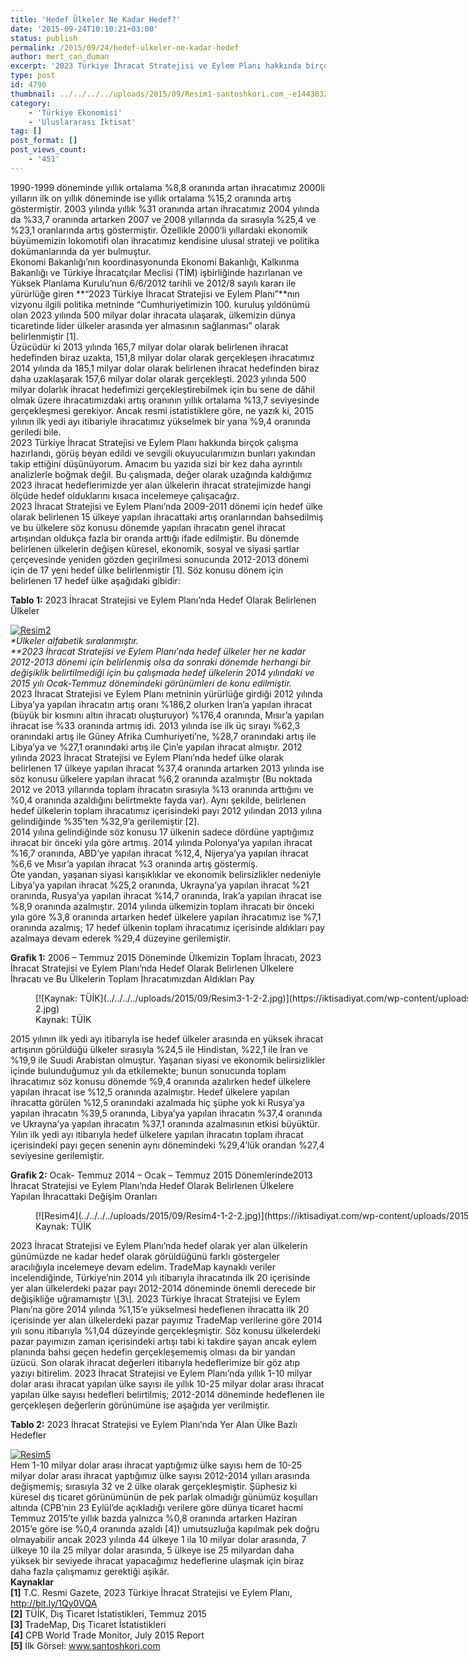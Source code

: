 ```yaml
---
title: 'Hedef Ülkeler Ne Kadar Hedef?'
date: '2015-09-24T10:10:21+03:00'
status: publish
permalink: /2015/09/24/hedef-ulkeler-ne-kadar-hedef
author: mert_can_duman
excerpt: '2023 Türkiye İhracat Stratejisi ve Eylem Planı hakkında birçok çalışma hazırlandı, görüş beyan edildi ve sevgili okuyucularımızın bunları yakından takip ettiğini düşünüyorum. Amacım bu yazıda sizi bir kez daha ayrıntılı analizlerle boğmak değil. Bu çalışmada, değer olarak uzağında kaldığımız 2023 ihracat hedeflerimizde yer alan ülkelerin ihracat stratejimizde hangi ölçüde hedef olduklarını kısaca incelemeye çalışacağız.'
type: post
id: 4790
thumbnail: ../../../../uploads/2015/09/Resim1-santoshkori.com_-e1443032648996-1-2-150x150.jpg
category:
    - 'Türkiye Ekonomisi'
    - 'Uluslararası İktisat'
tag: []
post_format: []
post_views_count:
    - '451'
---
```

1990-1999 döneminde yıllık ortalama %8,8 oranında artan ihracatımız 2000li yılların ilk on yıllık döneminde ise yıllık ortalama %15,2 oranında artış göstermiştir. 2003 yılında yıllık %31 oranında artan ihracatımız 2004 yılında da %33,7 oranında artarken 2007 ve 2008 yıllarında da sırasıyla %25,4 ve %23,1 oranlarında artış göstermiştir. Özellikle 2000’li yıllardaki ekonomik büyümemizin lokomotifi olan ihracatımız kendisine ulusal strateji ve politika dokümanlarında da yer bulmuştur.  
Ekonomi Bakanlığı’nın koordinasyonunda Ekonomi Bakanlığı, Kalkınma Bakanlığı ve Türkiye İhracatçılar Meclisi (TİM) işbirliğinde hazırlanan ve Yüksek Planlama Kurulu’nun 6/6/2012 tarihli ve 2012/8 sayılı kararı ile yürürlüğe giren **“2023 Türkiye İhracat Stratejisi ve Eylem Planı”**nın vizyonu ilgili politika metninde “Cumhuriyetimizin 100. kuruluş yıldönümü olan 2023 yılında 500 milyar dolar ihracata ulaşarak, ülkemizin dünya ticaretinde lider ülkeler arasında yer almasının sağlanması” olarak belirlenmiştir \[1\].  
Üzücüdür ki 2013 yılında 165,7 milyar dolar olarak belirlenen ihracat hedefinden biraz uzakta, 151,8 milyar dolar olarak gerçekleşen ihracatımız 2014 yılında da 185,1 milyar dolar olarak belirlenen ihracat hedefinden biraz daha uzaklaşarak 157,6 milyar dolar olarak gerçekleşti. 2023 yılında 500 milyar dolarlık ihracat hedefimizi gerçekleştirebilmek için bu sene de dâhil olmak üzere ihracatımızdaki artış oranının yıllık ortalama %13,7 seviyesinde gerçekleşmesi gerekiyor. Ancak resmi istatistiklere göre, ne yazık ki, 2015 yılının ilk yedi ayı itibariyle ihracatımız yükselmek bir yana %9,4 oranında geriledi bile.  
2023 Türkiye İhracat Stratejisi ve Eylem Planı hakkında birçok çalışma hazırlandı, görüş beyan edildi ve sevgili okuyucularımızın bunları yakından takip ettiğini düşünüyorum. Amacım bu yazıda sizi bir kez daha ayrıntılı analizlerle boğmak değil. Bu çalışmada, değer olarak uzağında kaldığımız 2023 ihracat hedeflerimizde yer alan ülkelerin ihracat stratejimizde hangi ölçüde hedef olduklarını kısaca incelemeye çalışacağız.  
2023 İhracat Stratejisi ve Eylem Planı’nda 2009-2011 dönemi için hedef ülke olarak belirlenen 15 ülkeye yapılan ihracattaki artış oranlarından bahsedilmiş ve bu ülkelere söz konusu dönemde yapılan ihracatın genel ihracat artışından oldukça fazla bir oranda arttığı ifade edilmiştir. Bu dönemde belirlenen ülkelerin değişen küresel, ekonomik, sosyal ve siyasi şartlar çerçevesinde yeniden gözden geçirilmesi sonucunda 2012-2013 dönemi için de 17 yeni hedef ülke belirlenmiştir \[1\]. Söz konusu dönem için belirlenen 17 hedef ülke aşağıdaki gibidir:

**Tablo 1:** 2023 İhracat Stratejisi ve Eylem Planı’nda Hedef Olarak Belirlenen Ülkeler

[![Resim2](../../../../uploads/2015/09/Resim2-1-2-300x139.jpg)](https://iktisadiyat.com/wp-content/uploads/2015/09/Resim2-1-2-2.jpg)  
*\*Ülkeler alfabetik sıralanmıştır.*  
 *\*\*2023 İhracat Stratejisi ve Eylem Planı’nda hedef ülkeler her ne kadar 2012-2013 dönemi için belirlenmiş olsa da sonraki dönemde herhangi bir değişiklik belirtilmediği için bu çalışmada hedef ülkelerin 2014 yılındaki ve 2015 yılı Ocak-Temmuz dönemindeki görünümleri de konu edilmiştir.*  
2023 İhracat Stratejisi ve Eylem Planı metninin yürürlüğe girdiği 2012 yılında Libya’ya yapılan ihracatın artış oranı %186,2 olurken İran’a yapılan ihracat (büyük bir kısmını altın ihracatı oluşturuyor) %176,4 oranında, Mısır’a yapılan ihracat ise %33 oranında artmış idi. 2013 yılında ise ilk üç sırayı %62,3 oranındaki artış ile Güney Afrika Cumhuriyeti’ne, %28,7 oranındaki artış ile Libya’ya ve %27,1 oranındaki artış ile Çin’e yapılan ihracat almıştır. 2012 yılında 2023 İhracat Stratejisi ve Eylem Planı’nda hedef ülke olarak belirlenen 17 ülkeye yapılan ihracat %37,4 oranında artarken 2013 yılında ise söz konusu ülkelere yapılan ihracat %6,2 oranında azalmıştır (Bu noktada 2012 ve 2013 yıllarında toplam ihracatın sırasıyla %13 oranında arttığını ve %0,4 oranında azaldığını belirtmekte fayda var). Aynı şekilde, belirlenen hedef ülkelerin toplam ihracatımız içerisindeki payı 2012 yılından 2013 yılına gelindiğinde %35’ten %32,9’a gerilemiştir \[2\].  
2014 yılına gelindiğinde söz konusu 17 ülkenin sadece dördüne yaptığımız ihracat bir önceki yıla göre artmış. 2014 yılında Polonya’ya yapılan ihracat %16,7 oranında, ABD’ye yapılan ihracat %12,4, Nijerya’ya yapılan ihracat %6,6 ve Mısır’a yapılan ihracat %3 oranında artış göstermiş.  
Öte yandan, yaşanan siyasi karışıklıklar ve ekonomik belirsizlikler nedeniyle Libya’ya yapılan ihracat %25,2 oranında, Ukrayna’ya yapılan ihracat %21 oranında, Rusya’ya yapılan ihracat %14,7 oranında, Irak’a yapılan ihracat ise %8,9 oranında azalmıştır. 2014 yılında ülkemizin toplam ihracatı bir önceki yıla göre %3,8 oranında artarken hedef ülkelere yapılan ihracatımız ise %7,1 oranında azalmış; 17 hedef ülkenin toplam ihracatımız içerisinde aldıkları pay azalmaya devam ederek %29,4 düzeyine gerilemiştir.

**Grafik 1:** 2006 – Temmuz 2015 Döneminde Ülkemizin Toplam İhracatı, 2023 İhracat Stratejisi ve Eylem Planı’nda Hedef Olarak Belirlenen Ülkelere İhracatı ve Bu Ülkelerin Toplam İhracatımızdan Aldıkları Pay

<figure aria-describedby="caption-attachment-4792" class="wp-caption aligncenter" id="attachment_4792" style="width: 863px">[![Kaynak: TÜİK](../../../../uploads/2015/09/Resim3-1-2-2.jpg)](https://iktisadiyat.com/wp-content/uploads/2015/09/Resim3-1-2-2.jpg)<figcaption class="wp-caption-text" id="caption-attachment-4792">Kaynak: TÜİK</figcaption></figure>  
2015 yılının ilk yedi ayı itibarıyla ise hedef ülkeler arasında en yüksek ihracat artışının görüldüğü ülkeler sırasıyla %24,5 ile Hindistan, %22,1 ile İran ve %19,9 ile Suudi Arabistan olmuştur. Yaşanan siyasi ve ekonomik belirsizlikler içinde bulunduğumuz yılı da etkilemekte; bunun sonucunda toplam ihracatımız söz konusu dönemde %9,4 oranında azalırken hedef ülkelere yapılan ihracat ise %12,5 oranında azalmıştır. Hedef ülkelere yapılan ihracatta görülen %12,5 oranındaki azalmada hiç şüphe yok ki Rusya’ya yapılan ihracatın %39,5 oranında, Libya’ya yapılan ihracatın %37,4 oranında ve Ukrayna’ya yapılan ihracatın %37,1 oranında azalmasının etkisi büyüktür. Yılın ilk yedi ayı itibarıyla hedef ülkelere yapılan ihracatın toplam ihracat içerisindeki payı geçen senenin aynı dönemindeki %29,4’lük orandan %27,4 seviyesine gerilemiştir.

**Grafik 2:** Ocak- Temmuz 2014 – Ocak – Temmuz 2015 Dönemlerinde2013 İhracat Stratejisi ve Eylem Planı’nda Hedef Olarak Belirlenen Ülkelere Yapılan İhracattaki Değişim Oranları

<figure aria-describedby="caption-attachment-4793" class="wp-caption aligncenter" id="attachment_4793" style="width: 842px">[![Resim4](../../../../uploads/2015/09/Resim4-1-2-2.jpg)](https://iktisadiyat.com/wp-content/uploads/2015/09/Resim4-1-2-2.jpg)<figcaption class="wp-caption-text" id="caption-attachment-4793">Kaynak: TÜİK</figcaption></figure>  
2023 İhracat Stratejisi ve Eylem Planı’nda hedef olarak yer alan ülkelerin günümüzde ne kadar hedef olarak görüldüğünü farklı göstergeler aracılığıyla incelemeye devam edelim. TradeMap kaynaklı veriler incelendiğinde, Türkiye’nin 2014 yılı itibarıyla ihracatında ilk 20 içerisinde yer alan ülkelerdeki pazar payı 2012-2014 döneminde önemli derecede bir değişikliğe uğramamıştır \[3\].  
2023 Türkiye İhracat Stratejisi ve Eylem Planı’na göre 2014 yılında %1,15’e yükselmesi hedeflenen ihracatta ilk 20 içerisinde yer alan ülkelerdeki pazar payımız TradeMap verilerine göre 2014 yılı sonu itibarıyla %1,04 düzeyinde gerçekleşmiştir. Söz konusu ülkelerdeki pazar payımızın zaman içerisindeki artışı tabi ki takdire şayan ancak eylem planında bahsi geçen hedefin gerçekleşememiş olması da bir yandan üzücü.  
Son olarak ihracat değerleri itibarıyla hedeflerimize bir göz atıp yazıyı bitirelim. 2023 İhracat Stratejisi ve Eylem Planı’nda yıllık 1-10 milyar dolar arası ihracat yapılan ülke sayısı ile yıllık 10-25 milyar dolar arası ihracat yapılan ülke sayısı hedefleri belirtilmiş; 2012-2014 döneminde hedeflenen ile gerçekleşen değerlerin görünümüne ise aşağıda yer verilmiştir.

**Tablo 2:** 2023 İhracat Stratejisi ve Eylem Planı’nda Yer Alan Ülke Bazlı Hedefler

[![Resim5](http://www.iktisadiyat.com/wp-content/uploads/2015/09/Resim5-1024x245.jpg)](https://iktisadiyat.com/wp-content/uploads/2015/09/Resim5-e1443032436262-1-2-2.jpg)  
Hem 1-10 milyar dolar arası ihracat yaptığımız ülke sayısı hem de 10-25 milyar dolar arası ihracat yaptığımız ülke sayısı 2012-2014 yılları arasında değişmemiş; sırasıyla 32 ve 2 ülke olarak gerçekleşmiştir. Şüphesiz ki küresel dış ticaret görünümünün de pek parlak olmadığı günümüz koşulları altında (CPB’nin 23 Eylül’de açıkladığı verilere göre dünya ticaret hacmi Temmuz 2015’te yıllık bazda yalnızca %0,8 oranında artarken Haziran 2015’e göre ise %0,4 oranında azaldı \[4\]) umutsuzluğa kapılmak pek doğru olmayabilir ancak 2023 yılında 44 ülkeye 1 ila 10 milyar dolar arasında, 7 ülkeye 10 ila 25 milyar dolar arasında, 5 ülkeye ise 25 milyardan daha yüksek bir seviyede ihracat yapacağımız hedeflerine ulaşmak için biraz daha fazla çalışmamız gerektiği aşikâr.  
**Kaynaklar**  
**\[1\]** T.C. Resmi Gazete, 2023 Türkiye İhracat Stratejisi ve Eylem Planı, http://bit.ly/1Qy0VQA  
**\[2\]** TÜİK, Dış Ticaret İstatistikleri, Temmuz 2015  
**\[3\]** TradeMap, Dış Ticaret İstatistikleri  
**\[4\]** CPB World Trade Monitor, July 2015 Report  
**\[5\]** İlk Görsel: www.santoshkori.com